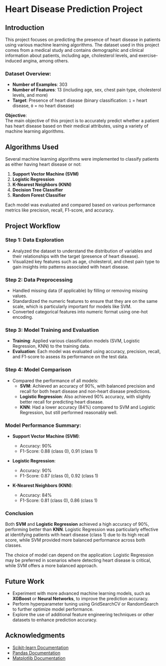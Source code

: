 # **Heart Disease Prediction Project**

## **Introduction**

This project focuses on predicting the presence of heart disease in patients using various machine learning algorithms. The dataset used in this project comes from a medical study and contains demographic and clinical information about patients, including age, cholesterol levels, and exercise-induced angina, among others.

### **Dataset Overview**:
- **Number of Examples**: 303
- **Number of Features**: 13 (including age, sex, chest pain type, cholesterol levels, and more)
- **Target**: Presence of heart disease (binary classification: `1` = heart disease, `0` = no heart disease)

**Objective**:  
The main objective of this project is to accurately predict whether a patient has heart disease based on their medical attributes, using a variety of machine learning algorithms.

## **Algorithms Used**

Several machine learning algorithms were implemented to classify patients as either having heart disease or not:

1. **Support Vector Machine (SVM)**
2. **Logistic Regression**
3. **K-Nearest Neighbors (KNN)**
4. **Decision Tree Classifier**
5. **Random Forest Classifier**

Each model was evaluated and compared based on various performance metrics like precision, recall, F1-score, and accuracy.

## **Project Workflow**

### **Step 1: Data Exploration**
- Analyzed the dataset to understand the distribution of variables and their relationships with the target (presence of heart disease).
- Visualized key features such as age, cholesterol, and chest pain type to gain insights into patterns associated with heart disease.

### **Step 2: Data Preprocessing**
- Handled missing data (if applicable) by filling or removing missing values.
- Standardized the numeric features to ensure that they are on the same scale, which is particularly important for models like SVM.
- Converted categorical features into numeric format using one-hot encoding.

### **Step 3: Model Training and Evaluation**
- **Training**: Applied various classification models (SVM, Logistic Regression, KNN) to the training data.
- **Evaluation**: Each model was evaluated using accuracy, precision, recall, and F1-score to assess its performance on the test data.

### **Step 4: Model Comparison**
- Compared the performance of all models:
    - **SVM**: Achieved an accuracy of 90%, with balanced precision and recall for both heart disease and non-heart disease predictions.
    - **Logistic Regression**: Also achieved 90% accuracy, with slightly better recall for predicting heart disease.
    - **KNN**: Had a lower accuracy (84%) compared to SVM and Logistic Regression, but still performed reasonably well.


### **Model Performance Summary**:

- **Support Vector Machine (SVM)**:
  - Accuracy: 90%
  - F1-Score: 0.88 (class 0), 0.91 (class 1)

- **Logistic Regression**:
  - Accuracy: 90%
  - F1-Score: 0.87 (class 0), 0.92 (class 1)

- **K-Nearest Neighbors (KNN)**:
  - Accuracy: 84%
  - F1-Score: 0.81 (class 0), 0.86 (class 1)

### **Conclusion**

Both **SVM** and **Logistic Regression** achieved a high accuracy of 90%, performing better than **KNN**. Logistic Regression was particularly effective at identifying patients with heart disease (class 1) due to its high recall score, while SVM provided more balanced performance across both classes.

The choice of model can depend on the application: Logistic Regression may be preferred in scenarios where detecting heart disease is critical, while SVM offers a more balanced approach.

## **Future Work**

- Experiment with more advanced machine learning models, such as **XGBoost** or **Neural Networks**, to improve the prediction accuracy.
- Perform hyperparameter tuning using GridSearchCV or RandomSearch to further optimize model performance.
- Explore the use of additional feature engineering techniques or other datasets to enhance prediction accuracy.

## **Acknowledgments**

- [Scikit-learn Documentation](https://scikit-learn.org/stable/)
- [Pandas Documentation](https://pandas.pydata.org/)
- [Matplotlib Documentation](https://matplotlib.org/)

